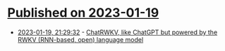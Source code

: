 # [Published on 2023-01-19](index.md)

* [2023-01-19, 21:29:32](https://news.ycombinator.com/item?id=34445873) - [ChatRWKV, like ChatGPT but powered by the RWKV (RNN-based, open) language model](https://github.com/BlinkDL/ChatRWKV)

